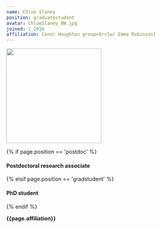 ```yaml
---
name: Chloe Slaney
position: graduatestudent
avatar: ChloeSlaney_BW.jpg
joined: 1_2016
affiliation: Conor Houghton group<br>[w/ Emma Robinson]
---
```


<img width="250" src="{{site.baseurl}}/images/people/{{page.avatar}}" data-action="zoom">

 {% if page.position == 'postdoc' %}
<h4>Postdoctoral research associate</h4>
 {% elsif page.position == 'gradstudent' %}
<h4>PhD student</h4>
 {% endif %}

<b>{{page.affiliation}}</b>